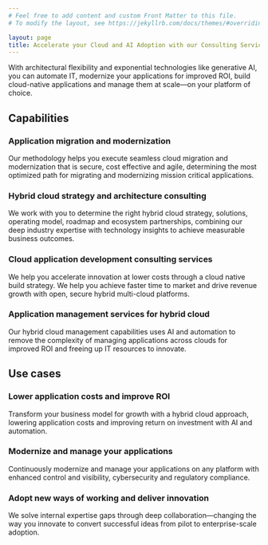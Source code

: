 ```yaml
---
# Feel free to add content and custom Front Matter to this file.
# To modify the layout, see https://jekyllrb.com/docs/themes/#overriding-theme-defaults

layout: page
title: Accelerate your Cloud and AI Adoption with our Consulting Services in Perth
---
```


With architectural flexibility and exponential technologies like generative AI, you can automate IT, modernize your applications for improved ROI, build cloud-native applications and manage them at scale—on your platform of choice.

## Capabilities

### Application migration and modernization

Our methodology helps you execute seamless cloud migration and modernization that is secure, cost effective and agile, determining the most optimized path for migrating and modernizing mission critical applications.

### Hybrid cloud strategy and architecture consulting

We work with you to determine the right hybrid cloud strategy, solutions, operating model, roadmap and ecosystem partnerships, combining our deep industry expertise with technology insights to achieve measurable business outcomes.

### Cloud application development consulting services

We help you accelerate innovation at lower costs through a cloud native build strategy. We help you achieve faster time to market and drive revenue growth with open, secure hybrid multi-cloud platforms.

### Application management services for hybrid cloud

Our hybrid cloud management capabilities uses AI and automation to remove the complexity of managing applications across clouds for improved ROI and freeing up IT resources to innovate.

## Use cases

### Lower application costs and improve ROI

Transform your business model for growth with a hybrid cloud approach, lowering application costs and improving return on investment with AI and automation.

### Modernize and manage your applications

Continuously modernize and manage your applications on any platform with enhanced control and visibility, cybersecurity and regulatory compliance.

### Adopt new ways of working and deliver innovation

We solve internal expertise gaps through deep collaboration—changing the way you innovate to convert successful ideas from pilot to enterprise-scale adoption.
